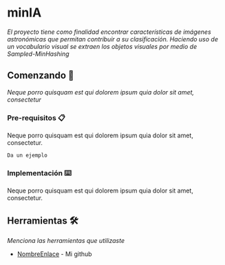 # minIA
_El proyecto tiene como finalidad encontrar características de imágenes astronómicas que permitan contribuir a su clasificación. Haciendo uso de un vocabulario visual se extraen los objetos visuales por medio de Sampled-MinHashing_

## Comenzando 🚀

_Neque porro quisquam est qui dolorem ipsum quia dolor sit amet, consectetur_

### Pre-requisitos 📋

Neque porro quisquam est qui dolorem ipsum quia dolor sit amet, consectetur.

```
Da un ejemplo
```

### Implementación ⌨️

Neque porro quisquam est qui dolorem ipsum quia dolor sit amet, consectetur.

## Herramientas 🛠️

_Menciona las herramientas que utilizaste_

* [NombreEnlace](https://github.com/PlugInRichi/) - Mi github
